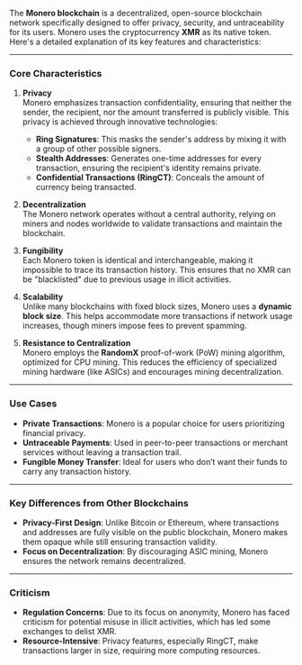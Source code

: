The **Monero blockchain** is a decentralized, open-source blockchain network specifically designed to offer privacy, security, and untraceability for its users. Monero uses the cryptocurrency **XMR** as its native token. Here's a detailed explanation of its key features and characteristics:

---

### **Core Characteristics**
1. **Privacy**  
   Monero emphasizes transaction confidentiality, ensuring that neither the sender, the recipient, nor the amount transferred is publicly visible. This privacy is achieved through innovative technologies:
   - **Ring Signatures**: This masks the sender's address by mixing it with a group of other possible signers.
   - **Stealth Addresses**: Generates one-time addresses for every transaction, ensuring the recipient's identity remains private.
   - **Confidential Transactions (RingCT)**: Conceals the amount of currency being transacted.

2. **Decentralization**  
   The Monero network operates without a central authority, relying on miners and nodes worldwide to validate transactions and maintain the blockchain.

3. **Fungibility**  
   Each Monero token is identical and interchangeable, making it impossible to trace its transaction history. This ensures that no XMR can be "blacklisted" due to previous usage in illicit activities.

4. **Scalability**  
   Unlike many blockchains with fixed block sizes, Monero uses a **dynamic block size**. This helps accommodate more transactions if network usage increases, though miners impose fees to prevent spamming.

5. **Resistance to Centralization**  
   Monero employs the **RandomX** proof-of-work (PoW) mining algorithm, optimized for CPU mining. This reduces the efficiency of specialized mining hardware (like ASICs) and encourages mining decentralization.

---

### **Use Cases**
- **Private Transactions**: Monero is a popular choice for users prioritizing financial privacy.
- **Untraceable Payments**: Used in peer-to-peer transactions or merchant services without leaving a transaction trail.
- **Fungible Money Transfer**: Ideal for users who don’t want their funds to carry any transaction history.

---

### **Key Differences from Other Blockchains**
- **Privacy-First Design**: Unlike Bitcoin or Ethereum, where transactions and addresses are fully visible on the public blockchain, Monero makes them opaque while still ensuring transaction validity.
- **Focus on Decentralization**: By discouraging ASIC mining, Monero ensures the network remains decentralized.

---

### **Criticism**
- **Regulation Concerns**: Due to its focus on anonymity, Monero has faced criticism for potential misuse in illicit activities, which has led some exchanges to delist XMR.
- **Resource-Intensive**: Privacy features, especially RingCT, make transactions larger in size, requiring more computing resources.
